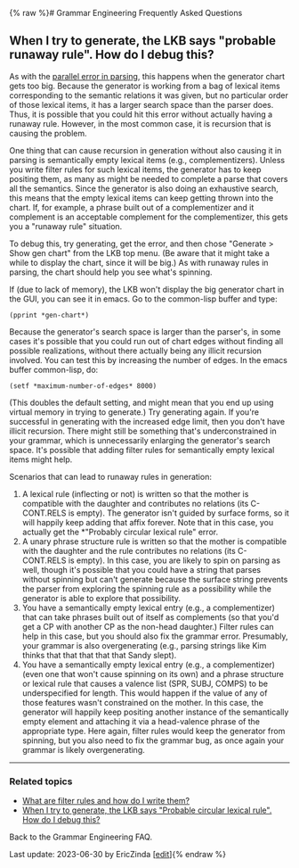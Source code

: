 {% raw %}# Grammar Engineering Frequently Asked Questions

## When I try to generate, the LKB says "probable runaway rule". How do I debug this?

As with the [parallel error in parsing](https://delph-in.github.io/docs/matrix/GeFaqRunawayRule1), this happens
when the generator chart gets too big. Because the generator is working
from a bag of lexical items corresponding to the semantic relations it
was given, but no particular order of those lexical items, it has a
larger search space than the parser does. Thus, it is possible that you
could hit this error without actually having a runaway rule. However, in
the most common case, it is recursion that is causing the problem.

One thing that can cause recursion in generation without also causing it
in parsing is semantically empty lexical items (e.g., complementizers).
Unless you write filter rules for such lexical items, the generator has
to keep positing them, as many as might be needed to complete a parse
that covers all the semantics. Since the generator is also doing an
exhaustive search, this means that the empty lexical items can keep
getting thrown into the chart. If, for example, a phrase built out of a
complementizer and it complement is an acceptable complement for the
complementizer, this gets you a "runaway rule" situation.

To debug this, try generating, get the error, and then chose "Generate
&gt; Show gen chart" from the LKB top menu. (Be aware that it might take
a while to display the chart, since it will be big.) As with runaway
rules in parsing, the chart should help you see what's spinning.

If (due to lack of memory), the LKB won't display the big generator
chart in the GUI, you can see it in emacs. Go to the common-lisp buffer
and type:

    (pprint *gen-chart*)

Because the generator's search space is larger than the parser's, in
some cases it's possible that you could run out of chart edges without
finding all possible realizations, without there actually being any
illicit recursion involved. You can test this by increasing the number
of edges. In the emacs buffer common-lisp, do:

    (setf *maximum-number-of-edges* 8000)

(This doubles the default setting, and might mean that you end up using
virtual memory in trying to generate.) Try generating again. If you're
successful in generating with the increased edge limit, then you don't
have illicit recursion. There might still be something that's
underconstrained in your grammar, which is unnecessarily enlarging the
generator's search space. It's possible that adding filter rules for
semantically empty lexical items might help.

Scenarios that can lead to runaway rules in generation:

1. A lexical rule (inflecting or not) is written so that the mother is
compatible with the daughter and contributes no relations (its
C-CONT.RELS is empty). The generator isn't guided by surface forms,
so it will happily keep adding that affix forever. Note that in this
case, you actually get the \*"Probably circular lexical rule" error.
2. A unary phrase structure rule is written so that the mother is
compatible with the daughter and the rule contributes no relations
(its C-CONT.RELS is empty). In this case, you are likely to spin on
parsing as well, though it's possible that you could have a string
that parses without spinning but can't generate because the surface
string prevents the parser from exploring the spinning rule as a
possibility while the generator is able to explore that possibility.
3. You have a semantically empty lexical entry (e.g., a complementizer)
that can take phrases built out of itself as complements (so that
you'd get a CP with another CP as the non-head daughter.) Filter
rules can help in this case, but you should also fix the grammar
error. Presumably, your grammar is also overgenerating (e.g.,
parsing strings like Kim thinks that that that that that Sandy
slept).
4. You have a semantically empty lexical entry (e.g., a complementizer)
(even one that won't cause spinning on its own) and a phrase
structure or lexical rule that causes a valence list (SPR, SUBJ,
COMPS) to be underspecified for length. This would happen if the
value of any of those features wasn't constrained on the mother. In
this case, the generator will happily keep positing another instance
of the semantically empty element and attaching it via a
head-valence phrase of the appropriate type. Here again, filter
rules would keep the generator from spinning, but you also need to
fix the grammar bug, as once again your grammar is likely
overgenerating.

* * *

### Related topics

- [What are filter rules and how do I write them?](/GeFaqFilterRules)
- [When I try to generate, the LKB says "Probable circular lexical
rule". How do I debug this?](https://delph-in.github.io/docs/matrix/GeFaqCircularLexRule)

Back to the Grammar Engineering FAQ.

Last update: 2023-06-30 by EricZinda [[edit](https://github.com/delph-in/docs/wiki/GeFaqRunawayRule2/_edit)]{% endraw %}